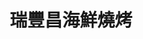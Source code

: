---
title: "瑞豐昌海鮮燒烤"
description: "瑞豐昌海鮮燒烤"
layout: shop
keywords:
  - 美食競賽
  - 台灣美食
  - 美食精選
datePublished: "2025-06-30"
dateModified: "2025-07-04"
city: "高雄市"
district: "左營區"
address: "高雄市左營區裕誠路南屏路"
phone: "0986156166"
geo: "22.666589033186966, 120.29936425568603"
google_map: "https://maps.app.goo.gl/EF5W9DTddxFkzhev6"
footinder: "https://footinder.com.tw/%E9%AB%98%E9%9B%84%E5%B8%82%E5%B7%A6%E7%87%9F%E5%8D%80/362035/"
official: ""
award:
  - name: "夜市王"
    year: "2024"
    entries:
      - nightMarket: "瑞豐夜市"
        food_type: "蚵仔煎"
        rank: "第一名"

---